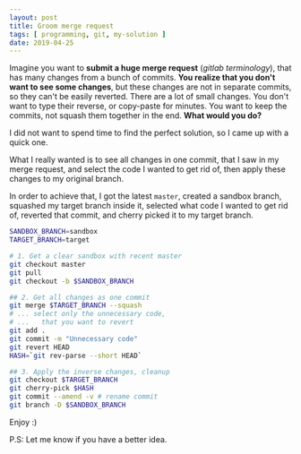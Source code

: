 ```yaml
---
layout: post
title: Groom merge request
tags: [ programming, git, my-solution ]
date: 2019-04-25
---
```


Imagine you want to **submit a huge merge request** (*gitlab terminology*),
that has many changes from a bunch of commits.
**You realize that you don't want to see some changes**,
but these changes are not in separate commits, so they can't be easily reverted.
There are a lot of small changes. You don't want to type their reverse, or copy-paste for minutes.
You want to keep the commits, not squash them together in the end.
**What would you do?**

I did not want to spend time to find the perfect solution, so I came up with a quick one.

What I really wanted is to see all changes in one commit,
that I saw in my merge request, and select the code I wanted
to get rid of, then apply these changes to my original branch.

In order to achieve that, I got the latest `master`, created a sandbox branch,
squashed my target branch inside it, selected what code I wanted to get rid of,
reverted that commit, and cherry picked it to my target branch.

```bash
SANDBOX_BRANCH=sandbox
TARGET_BRANCH=target

# 1. Get a clear sandbox with recent master
git checkout master
git pull
git checkout -b $SANDBOX_BRANCH

## 2. Get all changes as one commit
git merge $TARGET_BRANCH --squash
# ... select only the unnecessary code,
# ...   that you want to revert
git add .
git commit -m "Unnecessary code"
git revert HEAD
HASH=`git rev-parse --short HEAD`

## 3. Apply the inverse changes, cleanup
git checkout $TARGET_BRANCH
git cherry-pick $HASH
git commit --amend -v # rename commit
git branch -D $SANDBOX_BRANCH
```

Enjoy :)

P.S: Let me know if you have a better idea.

